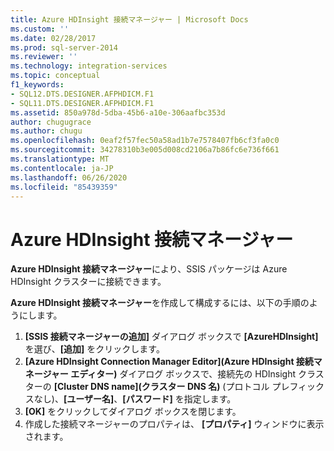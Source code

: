 ```yaml
---
title: Azure HDInsight 接続マネージャー | Microsoft Docs
ms.custom: ''
ms.date: 02/28/2017
ms.prod: sql-server-2014
ms.reviewer: ''
ms.technology: integration-services
ms.topic: conceptual
f1_keywords:
- SQL12.DTS.DESIGNER.AFPHDICM.F1
- SQL11.DTS.DESIGNER.AFPHDICM.F1
ms.assetid: 850a978d-5dba-45b6-a10e-306aafbc353d
author: chugugrace
ms.author: chugu
ms.openlocfilehash: 0eaf2f57fec50a58ad1b7e7578407fb6cf3fa0c0
ms.sourcegitcommit: 34278310b3e005d008cd2106a7b86fc6e736f661
ms.translationtype: MT
ms.contentlocale: ja-JP
ms.lasthandoff: 06/26/2020
ms.locfileid: "85439359"
---
```

# <a name="azure-hdinsight-connection-manager"></a>Azure HDInsight 接続マネージャー
**Azure HDInsight 接続マネージャー**により、SSIS パッケージは Azure HDInsight クラスターに接続できます。

**Azure HDInsight 接続マネージャー**を作成して構成するには、以下の手順のようにします。

1. **[SSIS 接続マネージャーの追加]** ダイアログ ボックスで **[AzureHDInsight]** を選び、**[追加]** をクリックします。
2. **[Azure HDInsight Connection Manager Editor]\(Azure HDInsight 接続マネージャー エディター\)** ダイアログ ボックスで、接続先の HDInsight クラスターの **[Cluster DNS name]\(クラスター DNS 名\)** (プロトコル プレフィックスなし)、**[ユーザー名]**、**[パスワード]** を指定します。
3. **[OK]** をクリックしてダイアログ ボックスを閉じます。
4. 作成した接続マネージャーのプロパティは、 **[プロパティ]** ウィンドウに表示されます。
